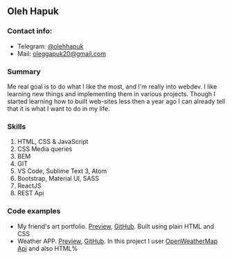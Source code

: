 ## Oleh Hapuk
### Contact info:
* Telegram: [@olehhapuk](https://t.me/olehhapuk)
* Mail: [oleggapuk20@gmail.com](mailto:oleggapuk20@gmail.com)
### Summary
Me real goal is to do what I like the most, and I'm really into webdev. I like learning new things and implementing them in various projects. Though I started learning how to built web-sites less then a year ago I can already tell that it is what I want to do in my life.
### Skills
1. HTML, CSS & JavaScript
2. CSS Media queries
3. BEM
4. GIT
5. VS Code, Sublime Text 3, Atom
6. Bootstrap, Material UI, SASS
7. ReactJS
8. REST Api
### Code examples
* My friend's art portfolio. [Preview](https://oleggapuk.github.io/diane-art-portfolio/), [GitHub](https://github.com/oleggapuk/diane-art-portfolio). Built using plain HTML and CSS
* Weather APP. [Preview](), [GitHub](). In this project I user [OpenWeatherMap Api](https://openweathermap.org/api) and also HTML%
